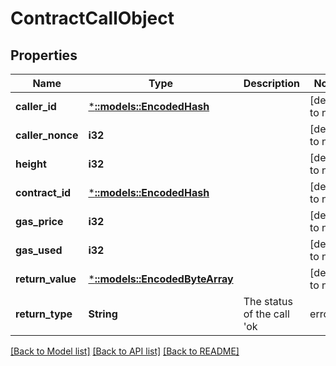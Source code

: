 # ContractCallObject

## Properties
Name | Type | Description | Notes
------------ | ------------- | ------------- | -------------
**caller_id** | [***::models::EncodedHash**](EncodedHash.md) |  | [default to null]
**caller_nonce** | **i32** |  | [default to null]
**height** | **i32** |  | [default to null]
**contract_id** | [***::models::EncodedHash**](EncodedHash.md) |  | [default to null]
**gas_price** | **i32** |  | [default to null]
**gas_used** | **i32** |  | [default to null]
**return_value** | [***::models::EncodedByteArray**](EncodedByteArray.md) |  | [default to null]
**return_type** | **String** | The status of the call &#39;ok | error | revert&#39;. | [default to null]

[[Back to Model list]](../README.md#documentation-for-models) [[Back to API list]](../README.md#documentation-for-api-endpoints) [[Back to README]](../README.md)


